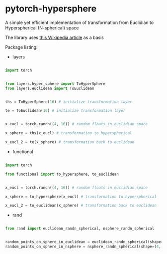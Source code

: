 # pytorch-hypersphere

A simple yet efficient implementation of transformation from Euclidian to Hyperspherical (N-spherical) space

The library uses [this Wikipedia article](https://en.wikipedia.org/wiki/N-sphere#Spherical_coordinates) as a basis

Package listing:

* layers

```python

import torch


from layers.hyper_sphere import ToHyperSphere
from layers.euclidean import ToEuclidean


ths = ToHyperSphere(16) # initialize transformation layer

te = ToEuclidean(16) # initialize transformation layer


x_eucl = torch.randn((4, 16)) # random floats in euclidian space

x_sphere = ths(x_eucl) # transformation to hyperspherical

x_eucl_2 = te(x_sphere) # transformation back to euclidean
```


* functional

```python

import torch

from functional import to_hypersphere, to_euclidean


x_eucl = torch.randn((4, 16)) # random floats in euclidian space

x_sphere = to_hypersphere(x_eucl) # transformation to hyperspherical

x_eucl_2 = to_euclidean(x_sphere) # transformation back to euclidean
```



* rand

```python

from rand import euclidean_randn_spherical, nsphere_randn_spherical


random_points_on_sphere_in_euclidean = euclidean_randn_spherical(shape=(4, 16), stretch_coefficient=2) # generate points randomly distributed on a sphere, in euclidean coordinates, with radius of 2
random_points_on_sphere_in_nsphere = nsphere_randn_spherical(shape=(4, 16), stretch_coefficient=1) # generate points randomly distributed on a sphere, in spherical coordinates, with radius of 1
```


